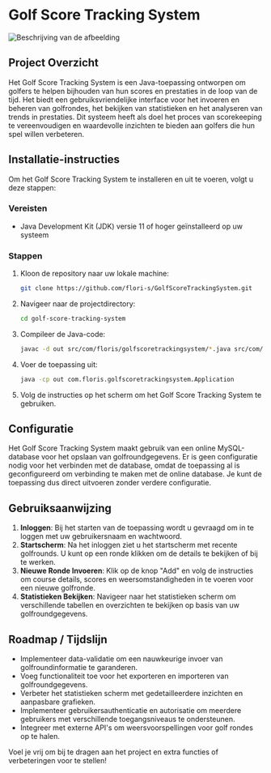 # Golf Score Tracking System

![Beschrijving van de afbeelding](https://i.postimg.cc/hGSvJ8b3/Scherm-afbeelding-2024-02-09-om-12-31-35.png)

## Project Overzicht

Het Golf Score Tracking System is een Java-toepassing ontworpen om golfers te helpen bijhouden van hun scores en prestaties in de loop van de tijd. Het biedt een gebruiksvriendelijke interface voor het invoeren en beheren van golfrondes, het bekijken van statistieken en het analyseren van trends in prestaties. Dit systeem heeft als doel het proces van scorekeeping te vereenvoudigen en waardevolle inzichten te bieden aan golfers die hun spel willen verbeteren.

## Installatie-instructies

Om het Golf Score Tracking System te installeren en uit te voeren, volgt u deze stappen:

### Vereisten

- Java Development Kit (JDK) versie 11 of hoger geïnstalleerd op uw systeem

### Stappen

1. Kloon de repository naar uw lokale machine:

	```bash
    git clone https://github.com/flori-s/GolfScoreTrackingSystem.git
2. Navigeer naar de projectdirectory:

	```bash
    cd golf-score-tracking-system

3. Compileer de Java-code:
	```bash
    javac -d out src/com/floris/golfscoretrackingsystem/*.java src/com/floris/golfscoretrackingsystem/classes/*.java src/com/floris/golfscoretrackingsystem/screens/*.java src/com/floris/golfscoretrackingsystem/utils/*.java

4. Voer de toepassing uit:
	```bash
    java -cp out com.floris.golfscoretrackingsystem.Application
5. Volg de instructies op het scherm om het Golf Score Tracking System te gebruiken.

## Configuratie

Het Golf Score Tracking System maakt gebruik van een online MySQL-database voor het opslaan van golfroundgegevens. Er is geen configuratie nodig voor het verbinden met de database, omdat de toepassing al is geconfigureerd om verbinding te maken met de online database. Je kunt de toepassing dus direct uitvoeren zonder verdere configuratie.

## Gebruiksaanwijzing

1. **Inloggen**: Bij het starten van de toepassing wordt u gevraagd om in te loggen met uw gebruikersnaam en wachtwoord.
2. **Startscherm**: Na het inloggen ziet u het startscherm met recente golfrounds. U kunt op een ronde klikken om de details te bekijken of bij te werken.
3. **Nieuwe Ronde Invoeren**: Klik op de knop "Add" en volg de instructies om course details, scores en weersomstandigheden in te voeren voor een nieuwe golfronde.
4. **Statistieken Bekijken**: Navigeer naar het statistieken scherm om verschillende tabellen en overzichten te bekijken op basis van uw golfroundgegevens.


## Roadmap / Tijdslijn

- Implementeer data-validatie om een nauwkeurige invoer van golfroundinformatie te garanderen.
- Voeg functionaliteit toe voor het exporteren en importeren van golfroundgegevens.
- Verbeter het statistieken scherm met gedetailleerdere inzichten en aanpasbare grafieken.
- Implementeer gebruikersauthenticatie en autorisatie om meerdere gebruikers met verschillende toegangsniveaus te ondersteunen.
- Integreer met externe API's om weersvoorspellingen voor golf rondes op te halen.

Voel je vrij om bij te dragen aan het project en extra functies of verbeteringen voor te stellen!
